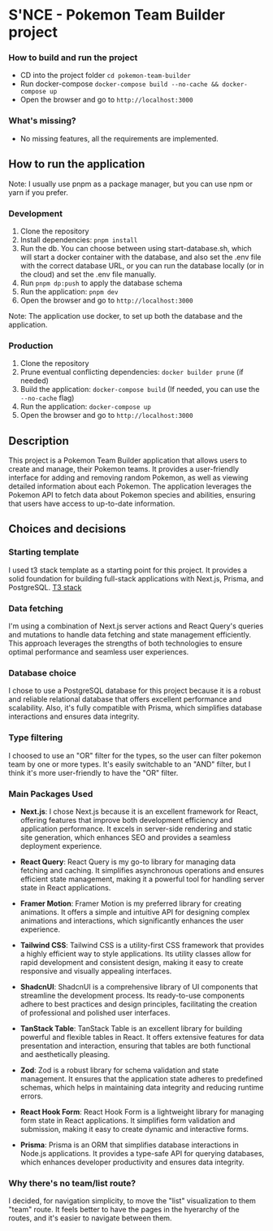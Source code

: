 # S'NCE - Pokemon Team Builder project

### How to build and run the project

- CD into the project folder `cd pokemon-team-builder`
- Run docker-compose `docker-compose build --no-cache && docker-compose up`
- Open the browser and go to `http://localhost:3000`

### What's missing?

- No missing features, all the requirements are implemented.

## How to run the application

Note: I usually use pnpm as a package manager, but you can use npm or yarn if you prefer.

### Development

1. Clone the repository
2. Install dependencies: `pnpm install`
3. Run the db. You can choose between using start-database.sh, which will start a docker container with the database, and also set the .env file with the correct database URL, or you can run the database locally (or in the cloud) and set the .env file manually.
4. Run `pnpm dp:push` to apply the database schema
5. Run the application: `pnpm dev`
6. Open the browser and go to `http://localhost:3000`

Note: The application use docker, to set up both the database and the application.

### Production

1. Clone the repository
2. Prune eventual conflicting dependencies: `docker builder prune` (if needed)
3. Build the application: `docker-compose build` (If needed, you can use the `--no-cache` flag)
4. Run the application: `docker-compose up`
5. Open the browser and go to `http://localhost:3000`

## Description

This project is a Pokemon Team Builder application that allows users to create and manage, their Pokemon teams. It provides a user-friendly interface for adding and removing random Pokemon, as well as viewing detailed information about each Pokemon. The application leverages the Pokemon API to fetch data about Pokemon species and abilities, ensuring that users have access to up-to-date information.

## Choices and decisions

### Starting template

I used t3 stack template as a starting point for this project. It provides a solid foundation for building full-stack applications with Next.js, Prisma, and PostgreSQL. [T3 stack](https://create.t3.gg/)

### Data fetching

I'm using a combination of Next.js server actions and React Query's queries and mutations to handle data fetching and state management efficiently. This approach leverages the strengths of both technologies to ensure optimal performance and seamless user experiences.

### Database choice

I chose to use a PostgreSQL database for this project because it is a robust and reliable relational database that offers excellent performance and scalability. Also, it's fully compatible with Prisma, which simplifies database interactions and ensures data integrity.

### Type filtering

I choosed to use an "OR" filter for the types, so the user can filter pokemon team by one or more types. It's easily switchable to an "AND" filter, but I think it's more user-friendly to have the "OR" filter.

### Main Packages Used

- **Next.js**: I chose Next.js because it is an excellent framework for React, offering features that improve both development efficiency and application performance. It excels in server-side rendering and static site generation, which enhances SEO and provides a seamless deployment experience.

- **React Query**: React Query is my go-to library for managing data fetching and caching. It simplifies asynchronous operations and ensures efficient state management, making it a powerful tool for handling server state in React applications.

- **Framer Motion**: Framer Motion is my preferred library for creating animations. It offers a simple and intuitive API for designing complex animations and interactions, which significantly enhances the user experience.

- **Tailwind CSS**: Tailwind CSS is a utility-first CSS framework that provides a highly efficient way to style applications. Its utility classes allow for rapid development and consistent design, making it easy to create responsive and visually appealing interfaces.

- **ShadcnUI**: ShadcnUI is a comprehensive library of UI components that streamline the development process. Its ready-to-use components adhere to best practices and design principles, facilitating the creation of professional and polished user interfaces.

- **TanStack Table**: TanStack Table is an excellent library for building powerful and flexible tables in React. It offers extensive features for data presentation and interaction, ensuring that tables are both functional and aesthetically pleasing.

- **Zod**: Zod is a robust library for schema validation and state management. It ensures that the application state adheres to predefined schemas, which helps in maintaining data integrity and reducing runtime errors.

- **React Hook Form**: React Hook Form is a lightweight library for managing form state in React applications. It simplifies form validation and submission, making it easy to create dynamic and interactive forms.

- **Prisma**: Prisma is an ORM that simplifies database interactions in Node.js applications. It provides a type-safe API for querying databases, which enhances developer productivity and ensures data integrity.

### Why there's no team/list route?

I decided, for navigation simplicity, to move the "list" visualization to them "team" route. It feels better to have the pages in the hyerarchy of the routes, and it's easier to navigate between them.
